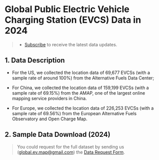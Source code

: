 # Global Public Electric Vehicle Charging Station (EVCS) Data in 2024

> - [Subscribe](https://forms.office.com/Pages/ResponsePage.aspx?id=DQSIkWdsW0yxEjajBLZtrQAAAAAAAAAAAAMAAYrjOiZUNFdHUDFRQ0hZSFJLRTY5VEJKTE1GVllTOS4u) to receive the latest data updates.


## 1. Data Description

- For the US, we collected the location data of 69,677 EVCSs (with a sample rate of around 100%) from the Alternative Fuels Data Center;

- For China, we collected the location data of 159,199 EVCSs (with a sample rate of 69.15%) from the AMAP, one of the largest online mapping service providers in China.

- For Europe, we collected the location data of 226,253 EVCSs (with a sample rate of 69.56%) from the European Alternative Fuels Observatory and Open Charge Map.

## 2. Sample Data Download (2024)

> You could request for the full dataset by sending us (global.ev.map@gmail.com) the [Data Request Form](/ApplicationForm).

<dataBtns :dataSrc="myData24" />

<script setup>
    import { ref } from 'vue';
    import { data } from '@/loader/csv.data.js';
    import { data as data24} from '@/loader/csv2.data.js';
    import dataBtns from '@/components/Databtns.vue';
    const myData24 = ref(data24);
</script>

<style scoped>

</style>

